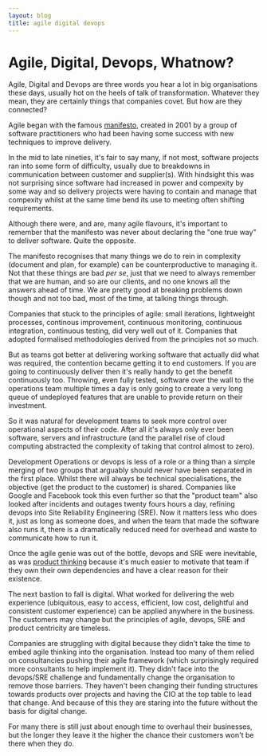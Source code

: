 ```yaml
---
layout: blog
title: agile digital devops
---
```


# Agile, Digital, Devops, Whatnow?

Agile, Digital and Devops are three words you hear a lot in big organisations these days, usually hot on the heels of talk of transformation. Whatever they mean, they are certainly things that companies covet. But how are they connected?

Agile began with the famous [manifesto](http://agilemanifesto.org/), created in 2001 by a group of software practitioners who had been having some success with new techniques to improve delivery.

In the mid to late nineties, it's fair to say many, if not most, software projects ran into some form of difficulty, usually due to breakdowns in communication between customer and supplier(s). With hindsight this was not surprising since software had increased in power and compexity by some way and so delivery projects were having to contain and manage that compexity whilst at the same time bend its use to meeting often shifting requirements.

Although there were, and are, many agile flavours, it's important to remember that the manifesto was never about declaring the "one true way" to deliver software. Quite the opposite.

The manifesto recognises that many things we do to rein in complexity (document and plan, for example) can be counterproductive to managing it. Not that these things are bad _per se_, just that we need to always remember that we are human, and so are our clients, and no one knows all the answers ahead of time. We are pretty good at breaking problems down though and not too bad, most of the time, at talking things through.

Companies that stuck to the principles of agile: small iterations, lightweight processes, continous improvement, continuous monitoring, continuous integration, continuous testing, did very well out of it. Companies that adopted formalised methodologies derived from the principles not so much.

But as teams got better at delivering working software that actually did what was required, the contention became getting it to end customers. If you are going to continuously deliver then it's really handy to get the benefit continuously too. Throwing, even fully tested, software over the wall to the operations team multiple times a day is only going to create a very long queue of undeployed features that are unable to provide return on their investment.

So it was natural for development teams to seek more control over operational aspects of their code. After all it's always only ever been software, servers and infrastructure (and the parallel rise of cloud computing abstracted the complexity of taking that control almost to zero).

Development Operations or devops is less of a role or a thing than a simple merging of two groups that arguably should never have been separated in the first place. Whilst there will always be technical specialisations, the objective (get the product to the customer) is shared. Companies like Google and Facebook took this even further so that the "product team" also looked after incidents and outages twenty fours hours a day, refining devops into Site Reliability Engineering (SRE). Now it matters less who does it, just as long as someone does, and when the team that made the software also runs it, there is a dramatically reduced need for overhead and waste to communicate how to run it.

Once the agile genie was out of the bottle, devops and SRE were inevitable, as was [product thinking](product-thinking) because it's much easier to motivate that team if they own their own dependencies and have a clear reason for their existence.

The next bastion to fall is digital. What worked for delivering the web experience (ubiquitous, easy to access, efficient, low cost, delightful and consistent customer experience) can be applied anywhere in the business. The customers may change but the principles of agile, devops, SRE and product centricity are timeless.

Companies are struggling with digital because they didn't take the time to embed agile thinking into the organisation. Instead too many of them relied on consultancies pushing their agile framework (which surprisingly required more consultants to help implement it). They didn't face into the devops/SRE challenge and fundamentally change the organisation to remove those barriers. They haven't been changing their funding structures towards products over projects and having the CIO at the top table to lead that change. And because of this they are staring into the future without the basis for digital change.

For many there is still just about enough time to overhaul their businesses, but the longer they leave it the higher the chance their customers won't be there when they do.
